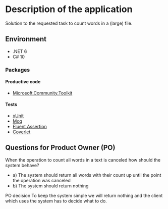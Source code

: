 ﻿# Description of the application

Solution to the requested task to count words in a (large) file.

## Environment

* .NET 6
* C# 10

### Packages

#### Productive code

* [Microsoft.Community.Toolkit](https://github.com/CommunityToolkit/WindowsCommunityToolkit)

#### Tests

* [xUnit](https://xunit.net/)
* [Moq](https://github.com/moq/moq4)
* [Fluent Assertion](https://fluentassertions.com/)
* [Coverlet](https://github.com/coverlet-coverage/coverlet)

## Questions for Product Owner (PO)

When the operation to count all words in a text is canceled how should the system behave?  

* a) The system should return all words with their count up until the point the operation was canceled  
* b) The system should return nothing

PO decision
To keep the system simple we will return nothing and the client which uses the system has to decide what to do.
